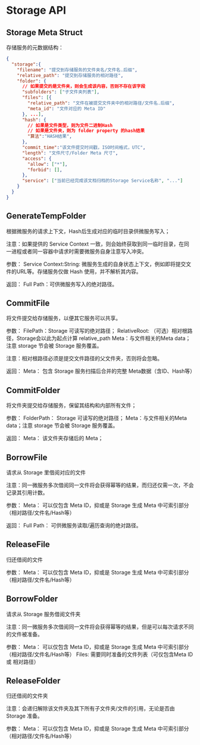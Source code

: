 # Storage API

## Storage Meta Struct

存储服务的元数据结构：

```json
{
  "storage":{
    "filename": "提交到存储服务的文件夹名/文件名.后缀",
    "relative_path": "提交到存储服务的相对路径",
    "folder": {
      // 如果提交的是文件夹，则会生成该内容，否则不存在该字段
      "subfolders": ["子文件夹列表"],
      "files": [{
        "relative_path": "文件在被提交文件夹中的相对路径/文件名.后缀",
        "meta_id": "文件对应的 Meta ID"
      }, ...],
      "hash": {
        // 如果是文件类型，则为文件二进制Hash
        // 如果是文件夹，则为 folder property 的hash结果
        "算法":"HASH结果",
      },
      "commit_time":"该文件提交时间戳，ISO时间格式，UTC",
      "length": "文件尺寸/Folder Meta 尺寸",
      "access": {
        "allow": ["*"],
        "forbid": [],
      },
      "service": ["当前已经完成该文档归档的Storage Service名称", "..."]
    }
  }
}
```

## GenerateTempFolder

根据微服务的请求上下文，Hash后生成对应的临时目录供微服务写入；

  注意：如果提供的 Service Context 一致，则会始终获取到同一临时目录，在同一进程或者同一容器中请求时需要微服务自身注意写入冲突。

参数：
  Service Context:String: 微服务生成的自身状态上下文，例如即将提交文件的URL等。存储服务仅做 Hash 使用，并不解析其内容。

返回：
  Full Path：可供微服务写入的绝对路径。

## CommitFile

将文件提交给存储服务，以便其它服务可以共享。

参数：
  FilePath：Storage 可读写的绝对路径；
  RelativeRoot: （可选）相对根路径，Storage会以此为起点计算 relative_path 
  Meta：与文件相关的Meta data；注意 storage 节会被 Storage 服务覆盖。

注意：相对根路径必须是提交文件路径的父文件夹，否则将会忽略。

返回：
  Meta： 包含 Storage 服务扫描后合并的完整 Meta数据（含ID、Hash等）

## CommitFolder

将文件夹提交给存储服务，保留其结构和内部所有文件；

参数：
  FolderPath： Storage 可读写的绝对路径；
  Meta：与文件相关的Meta data；注意 storage 节会被 Storage 服务覆盖。

返回：
  Meta： 该文件夹存储后的 Meta；

## BorrowFile

请求从 Storage 里借阅对应的文件

注意：同一微服务多次借阅同一文件将会获得幂等的结果，而归还仅需一次，不会记录其引用计数。

参数：
  Meta： 可以仅包含 Meta ID，抑或是 Storage 生成 Meta 中可索引部分（相对路径/文件名/Hash等）

返回：
  Full Path： 可供微服务读取/遍历查询的绝对路径。

## ReleaseFile

归还借阅的文件

参数：
  Meta： 可以仅包含 Meta ID，抑或是 Storage 生成 Meta 中可索引部分（相对路径/文件名/Hash等）

## BorrowFolder

请求从 Storage 服务借阅文件夹

注意：同一微服务多次借阅同一文件将会获得幂等的结果，但是可以每次请求不同的文件被准备。

参数：
  Meta： 可以仅包含 Meta ID，抑或是 Storage 生成 Meta 中可索引部分（相对路径/文件名/Hash等）
  Files: 需要同时准备的文件列表（可仅包含Meta ID或 相对路径）

## ReleaseFolder

归还借阅的文件夹

注意：会递归解除该文件夹及其下所有子文件夹/文件的引用，无论是否由 Storage 准备。

参数：
  Meta： 可以仅包含 Meta ID，抑或是 Storage 生成 Meta 中可索引部分（相对路径/文件名/Hash等）